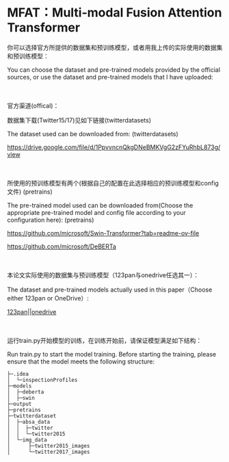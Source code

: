 # MFAT：Multi-modal Fusion Attention Transformer

你可以选择官方所提供的数据集和预训练模型，或者用我上传的实际使用的数据集和预训练模型：

You can choose the dataset and pre-trained models provided by the official sources, or use the dataset and pre-trained models that I have uploaded:

<br><br>
官方渠道(offical)：

数据集下载(Twitter15/17)见如下链接(twitterdatasets)  

The dataset used can be downloaded from:  (twitterdatasets)  

https://drive.google.com/file/d/1PpvvncnQkgDNeBMKVgG2zFYuRhbL873g/view

<br><br>
所使用的预训练模型有两个(根据自己的配置在此选择相应的预训练模型和config文件)  (pretrains)

The pre-trained model used can be downloaded from(Choose the appropriate pre-trained model and config file according to your configuration here):  (pretrains)

https://github.com/microsoft/Swin-Transformer?tab=readme-ov-file  

https://github.com/microsoft/DeBERTa  

<br><br>
本论文实际使用的数据集与预训练模型（123pan与onedrive任选其一）：

The dataset and pre-trained models actually used in this paper（Choose either 123pan or OneDrive）:

[123pan](https://www.123pan.com/s/f3giVv-JKS3H.html)||[onedrive](https://1drv.ms/f/s!Akl56EV1csnmokSrk4mguoLljFqN?e=G060F7)

<br><br>
运行train.py开始模型的训练，在训练开始前，请保证模型满足如下结构：

Run train.py to start the model training. Before starting the training, please ensure that the model meets the following structure:
```
├─.idea
│  └─inspectionProfiles
├─models
│  ├─deberta
│  ├─swin
├─output
├─pretrains
├─twitterdataset
│  ├─absa_data
│  │  ├─twitter
│  │  └─twitter2015
│  └─img_data
│      ├─twitter2015_images
│      └─twitter2017_images
```

